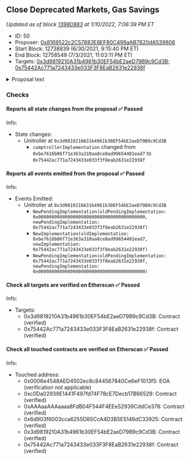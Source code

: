 ## Close Deprecated Markets, Gas Savings

_Updated as of block [13980883](https://etherscan.io/block/13980883) at 1/10/2022, 7:06:39 PM ET_

- ID: 50
- Proposer: [0x8169522c2C57883E8EF80C498aAB7820dA539806](https://etherscan.io/address/0x8169522c2C57883E8EF80C498aAB7820dA539806)
- Start Block: 12738839 (6/30/2021, 9:15:40 PM ET)
- End Block: 12758549 (7/3/2021, 11:03:11 PM ET)
- Targets: [0x3d9819210A31b4961b30EF54bE2aeD79B9c9Cd3B](https://etherscan.io/address/0x3d9819210A31b4961b30EF54bE2aeD79B9c9Cd3B#code); [0x75442Ac771a7243433e033F3F8EaB2631e22938f](https://etherscan.io/address/0x75442Ac771a7243433e033F3F8EaB2631e22938f#code)

<details>
  <summary>Proposal text</summary>

> # Close Deprecated Markets, Gas Savings
> This proposal is a patch, developed by Compound Labs, which updates the Comptroller implementation contract.
> 
> ### Changelog
> 
> The `claimComp` function has been optimized to significantly reduce the gas cost of claiming COMP across multiple markets at once, by combining all rewards into a single transfer.
> 
> Markets with a 0% Collateral Factor, 100% Reserve Factor, and Borrowing Paused are inferred to be *deprecated* by the Comptroller, and allowed to be completely liquidated. This allows the closure of all outstanding borrows and the removal of reserves in deprecated markets including SAI, REP, and future migrations.
> 
> ### Development
> 
> This patch was developed publicly, coupled with completed scenario analysis. In addition to the Compound Labs bug bounty program, a secondary bug bounty was offered through [Immunefi](https://immunefi.com/bounty/compound/).
> 
> [Discussion](https://www.comp.xyz/t/safety-and-gas-patches/1723)
> 
</details>

### Checks
#### Reports all state changes from the proposal ✅ Passed
  




Info:
- State changes:
    - Unitroller at `0x3d9819210A31b4961b30EF54bE2aeD79B9c9Cd3B`
        - `comptrollerImplementation` changed from `0xbe7616b06f71e363a310aa8ce8ad99654401ead7` to `0x75442ac771a7243433e033f3f8eab2631e22938f`

#### Reports all events emitted from the proposal ✅ Passed
  




Info:
- Events Emitted:
    - Unitroller at `0x3d9819210A31b4961b30EF54bE2aeD79B9c9Cd3B`
        - `NewPendingImplementation(oldPendingImplementation: 0x0000000000000000000000000000000000000000, newPendingImplementation: 0x75442ac771a7243433e033f3f8eab2631e22938f)`
        - `NewImplementation(oldImplementation: 0xbe7616b06f71e363a310aa8ce8ad99654401ead7, newImplementation: 0x75442ac771a7243433e033f3f8eab2631e22938f)`
        - `NewPendingImplementation(oldPendingImplementation: 0x75442ac771a7243433e033f3f8eab2631e22938f, newPendingImplementation: 0x0000000000000000000000000000000000000000)`

#### Check all targets are verified on Etherscan ✅ Passed
  




Info:
- Targets:
    - 0x3d9819210A31b4961b30EF54bE2aeD79B9c9Cd3B: Contract (verified)
    - 0x75442Ac771a7243433e033F3F8EaB2631e22938f: Contract (verified)

#### Check all touched contracts are verified on Etherscan ✅ Passed
  




Info:
- Touched address:
    - 0x0006e4548AED4502ec8c844567840Ce6eF1013f5: EOA (verification not applicable)
    - 0xc0Da02939E1441F497fd74F78cE7Decb17B66529: Contract (verified)
    - 0xAAAaaAAAaaaa8FdB04F544F4EEe52939CddCe378: Contract (verified)
    - 0x6d903f6003cca6255D85CcA4D3B5E5146dC33925: Contract (verified)
    - 0x3d9819210A31b4961b30EF54bE2aeD79B9c9Cd3B: Contract (verified)
    - 0x75442Ac771a7243433e033F3F8EaB2631e22938f: Contract (verified)
